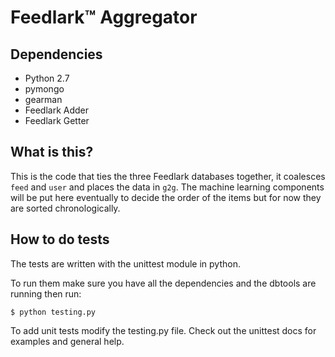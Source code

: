 Feedlark:tm: Aggregator
================

Dependencies
------------

- Python 2.7
- pymongo
- gearman
- Feedlark Adder
- Feedlark Getter

What is this?
-------------

This is the code that ties the three Feedlark databases together, it coalesces `feed` and `user` and places the data in `g2g`.
The machine learning components will be put here eventually to decide the order of the items but for now they are sorted chronologically.

How to do tests
---------------

The tests are written with the unittest module in python.

To run them make sure you have all the dependencies and the dbtools are running then run:

	$ python testing.py


To add unit tests modify the testing.py file.
Check out the unittest docs for examples and general help.
